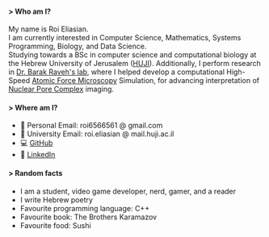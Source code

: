 #### > Who am I?
My name is Roi Eliasian.  
I am currently interested in Computer Science, Mathematics, Systems Programming, Biology, and Data Science.  
Studying towards a BSc in computer science and computational biology at the Hebrew University of Jerusalem ([HUJI](Random/The%20reason%20for%20I%20in%20HUJI.md)). Additionally, I perform research in [Dr. Barak Raveh's lab](https://www.ravehlab.org/), where I helped develop a computational High-Speed [Atomic Force Microscopy](https://en.wikipedia.org/wiki/Atomic_force_microscopy) Simulation, for advancing interpretation of [Nuclear Pore Complex](https://en.wikipedia.org/wiki/Nuclear_pore) imaging.
#### > Where am I?
* 📧 Personal Email: roi6566561 @ gmail.com
* 📧 University Email: roi.eliasian @ mail.huji.ac.il
* 💻 [GitHub](https://github.com/xroi)
* 💼 [LinkedIn](https://www.linkedin.com/in/roi-eliasian-22630a166/)
#### > Random facts
- I am a student, video game developer, nerd, gamer, and a reader
- I write Hebrew poetry
- Favourite programming language: C++
- Favourite book: The Brothers Karamazov
- Favourite food: Sushi